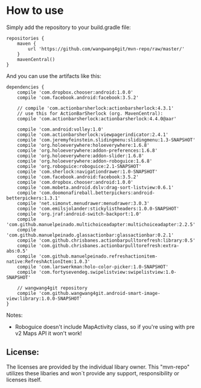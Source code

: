 How to use
========

Simply add the repository to your build.gradle file:

    repositories {
        maven {
            url 'https://github.com/wangwang4git/mvn-repo/raw/master/'
        }
        mavenCentral()
    }

And you can use the artifacts like this:

    dependencies {
        compile 'com.dropbox.chooser:android:1.0.0'
        compile 'com.facebook.android:facebook:3.5.2'

        // compile 'com.actionbarsherlock:actionbarsherlock:4.3.1'
        // use this for ActionBarSherlock (org. MavenCentral):
        compile 'com.actionbarsherlock:actionbarsherlock:4.4.0@aar'

        compile 'com.android:volley:1.0'
        compile 'com.actionbarsherlock:viewpagerindicator:2.4.1'
        compile 'com.jeremyfeinstein.slidingmenu:slidingmenu:1.3-SNAPSHOT'
        compile 'org.holoeverywhere:holoeverywhere:1.6.8'
        compile 'org.holoeverywhere:addon-preferences:1.6.8'
        compile 'org.holoeverywhere:addon-slider:1.6.8'
        compile 'org.holoeverywhere:addon-roboguice:1.6.8'
        compile 'org.roboguice:roboguice:2.1-SNAPSHOT'
        compile 'com.sherlock:navigationdrawer:1.0-SNAPSHOT'
        compile 'com.facebook.android:facebook:3.5.2'
        compile 'com.dropbox.chooser:android:1.0.0'
        compile 'com.mobeta.android.dslv:drag-sort-listview:0.6.1'
        compile 'com.doomonafireball.betterpickers:android-betterpickers:1.3.1'
        compile 'net.simonvt.menudrawer:menudrawer:3.0.3'
        compile 'com.emilsjolander:stickylistheaders:1.0.0-SNAPSHOT'
        compile 'org.jraf:android-switch-backport:1.0'
        compile 'com.github.manuelpeinado.multichoiceadapter:multichoiceadapter:2.2.5'
        compile 'com.github.manuelpeinado.glassactionbar:glassactionbar:0.2.1'
        compile 'com.github.chrisbanes.actionbarpulltorefresh:library:0.5'
        compile 'com.github.chrisbanes.actionbarpulltorefresh:extra-abs:0.5'
        compile 'com.github.manuelpeinado.refreshactionitem-native:RefreshActionItem:1.0.3'
        compile 'com.larswerkman:holo-color-picker:1.0-SNAPSHOT'
        compile 'com.fortysevendeg.swipelistview:swipelistview:1.0-SNAPSHOT'
        
        // wangwang4git repository
        compile 'com.github.wangwang4git.android-smart-image-view:library:1.0.0-SNAPSHOT'
    }

Notes:

- Roboguice doesn't include MapActivity class, so if you're using with pre v2 Maps API it won't work!

License:
--------
The licenses are provided by the individual libary owner. This "mvn-repo" utilizes these libaries and
won´t provide any support, responsibility or licenses itself.
